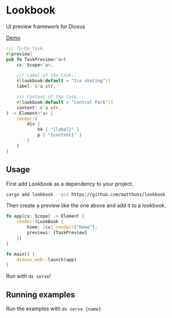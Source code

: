 # Lookbook
UI preview framework for Dioxus

[Demo](https://matthunz.github.io/)

```rust
/// To-Do Task.
#[preview]
pub fn TaskPreview<'a>(
    cx: Scope<'a>,

    /// Label of the task.
    #[lookbook(default = "Ice skating")]
    label: &'a str,

    /// Content of the task.
    #[lookbook(default = "Central Park")]
    content: &'a str,
) -> Element<'a> {
    render!(
        div {
            h4 { "{label}" }
            p { "{content}" }
        }
    )
}
```

## Usage
First add Lookbook as a dependency to your project.

```sh
cargo add lookbook --git https://github.com/matthunz/lookbook
```

Then create a preview like the one above and add it to a lookbook.

```rust
fn app(cx: Scope) -> Element {
    render!(LookBook {
        home: |cx| render!("Home"),
        previews: [TaskPreview]
    })
}

fn main() {
    dioxus_web::launch(app)
}
```

Run with `dx serve`!

## Running examples
Run the examples with `dx serve {name}`
